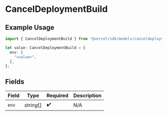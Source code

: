 # CancelDeploymentBuild

## Example Usage

```typescript
import { CancelDeploymentBuild } from "@vercel/sdk/models/canceldeploymentop.js";

let value: CancelDeploymentBuild = {
  env: [
    "<value>",
  ],
};
```

## Fields

| Field              | Type               | Required           | Description        |
| ------------------ | ------------------ | ------------------ | ------------------ |
| `env`              | *string*[]         | :heavy_check_mark: | N/A                |